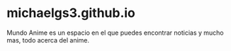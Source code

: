 # michaelgs3.github.io
Mundo Anime es un espacio en el que puedes encontrar  noticias y mucho mas, todo acerca del anime.
